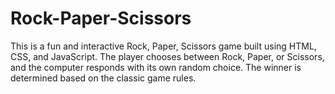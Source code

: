# Rock-Paper-Scissors
This is a fun and interactive Rock, Paper, Scissors game built using HTML, CSS, and JavaScript. The player chooses between Rock, Paper, or Scissors, and the computer responds with its own random choice. The winner is determined based on the classic game rules.
